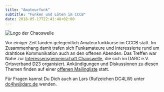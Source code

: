 ```yaml
---
title: "Amateurfunk"
subtitle: "Funken und Löten im CCCB"
date: 2018-05-17T22:41:48+02:00
---
```

![Logo der Chaoswelle](/img/chaoswelle.png "Logo der Chaoswelle")

Vor einiger Zeit fanden gelegentlich Amateurfunkkurse im CCCB statt. Im Zusammenhang damit trafen sich Funkamateure und Interessierte rund um drahtlose Kommunikation auch an den offenen Abenden. Das Treffen war Nahe zur [Interessensgemeinschaft
Chaoswelle](http://chaoswelle.de), die sich im DARC e.V. Ortsverband D23
organisiert. Ankündigungen und Diskussionen zu diesen Themen finden auf einer [offenen
Mailingliste](http://lists.chaoswelle.de/listinfo/berlin) statt.

Für Fragen kannst Du Dich auch an Lars (Rufzeichen DC4LW) unter <dc4lw@darc.de>
wenden.